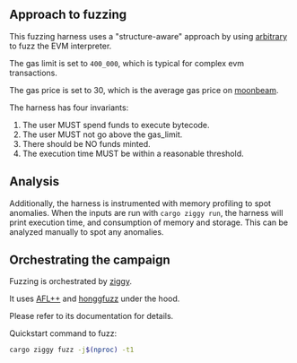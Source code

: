 ## Approach to fuzzing
This fuzzing harness uses a "structure-aware" approach by using [arbitrary](https://github.com/rust-fuzz/arbitrary) to fuzz the EVM interpreter.

The gas limit is set to ``400_000``, which is typical for complex evm transactions.

The gas price is set to 30, which is the average gas price on [moonbeam](https://moonscan.io/gastracker).

The harness has four invariants:
1. The user MUST spend funds to execute bytecode.
2. The user MUST not go above the gas_limit.
3. There should be NO funds minted.
4. The execution time MUST be within a reasonable threshold.

## Analysis
Additionally, the harness is instrumented with memory profiling to spot anomalies.
When the inputs are run with ``cargo ziggy run``, the harness will print
execution time, and consumption of memory and storage. This can be analyzed
manually to spot any anomalies.

## Orchestrating the campaign
Fuzzing is orchestrated by [ziggy](https://github.com/srlabs/ziggy/).

It uses [AFL++](https://github.com/AFLplusplus/AFLplusplus/) and [honggfuzz](https://github.com/google/honggfuzz) under the hood.

Please refer to its documentation for details.

Quickstart command to fuzz:

``` bash
cargo ziggy fuzz -j$(nproc) -t1
```

